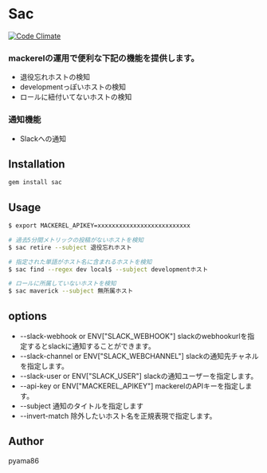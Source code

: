 # Sac

[![Code Climate](https://codeclimate.com/github/pyama86/sac/badges/gpa.svg)](https://codeclimate.com/github/pyama86/sac)

### mackerelの運用で便利な下記の機能を提供します。

* 退役忘れホストの検知
* developmentっぽいホストの検知
* ロールに紐付いてないホストの検知

### 通知機能
* Slackへの通知

## Installation

```ruby
gem install sac
```

## Usage

```sh
$ export MACKEREL_APIKEY=xxxxxxxxxxxxxxxxxxxxxxxxxx

# 過去5分間メトリックの投稿がないホストを検知
$ sac retire --subject 退役忘れホスト

# 指定された単語がホスト名に含まれるホストを検知
$ sac find --regex dev local$ --subject developmentホスト

# ロールに所属していないホストを検知
$ sac maverick --subject 無所属ホスト
```

## options
* --slack-webhook or ENV["SLACK_WEBHOOK"]
slackのwebhookurlを指定するとslackに通知することができます。
* --slack-channel or ENV["SLACK_WEBCHANNEL"]
slackの通知先チャネルを指定します。
* --slack-user or ENV["SLACK_USER"]
slackの通知ユーザーを指定します。
* --api-key or ENV["MACKEREL_APIKEY"]
mackerelのAPIキーを指定します。
* --subject
通知のタイトルを指定します
* --invert-match
除外したいホスト名を正規表現で指定します。

## Author
pyama86

